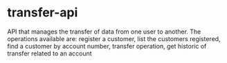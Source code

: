 # transfer-api
API that manages the transfer of data from one user to another. The operations available are: register a customer, list the customers registered, find a customer by account number, transfer operation, get historic of transfer related to an account
